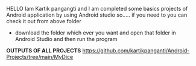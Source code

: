 HELLO Iam Kartik pangangti 
and I am completed some basics projects of Android application by using Android studio
so.....
  if you need to you can check it out from above folder 
  - download the folder which ever you want and open that folder in Android Studio and then run the program

**OUTPUTS OF ALL PROJECTS**
https://github.com/kartikpanganti/Android-Projects/tree/main/MyDice
